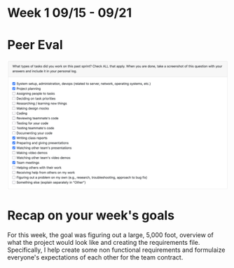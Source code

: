 # Week 1 09/15 - 09/21

# Peer Eval
![Peer Eval SS](./log_images/jimi_week3_log.png)

# Recap on your week's goals
For this week, the goal was figuring out a large, 5,000 foot, overview of what the project would look like and creating the requirements file. Specifically, I help create some non functional requirements and formulaize everyone's expectations of each other for the team contract.
